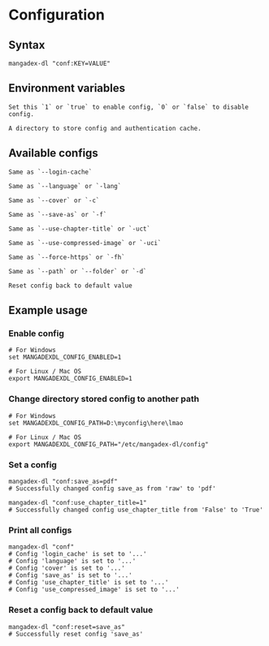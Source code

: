 # Configuration

## Syntax

```shell
mangadex-dl "conf:KEY=VALUE"
```

## Environment variables

```{option} MANGADEXDL_CONFIG_ENABLED [1 or 0, true or false]
Set this `1` or `true` to enable config, `0` or `false` to disable config.
```

```{option} MANGADEXDL_CONFIG_PATH
A directory to store config and authentication cache.
```

## Available configs

```{option} login_cache [1 or 0, true or false]
Same as `--login-cache`
```

```{option} language
Same as `--language` or `-lang`
```

```{option} cover
Same as `--cover` or `-c`
```

```{option} save_as
Same as `--save-as` or `-f`
```

```{option} use_chapter_title [1 or 0, true or false]
Same as `--use-chapter-title` or `-uct`
```

```{option} use_compressed_image [1 or 0, true or false]
Same as `--use-compressed-image` or `-uci`
```

```{option} force_https [1 or 0, true or false]
Same as `--force-https` or `-fh`
```

```{option} path
Same as `--path` or `--folder` or `-d`
```

```{option} reset [config]
Reset config back to default value
```

## Example usage

### Enable config

```shell
# For Windows
set MANGADEXDL_CONFIG_ENABLED=1

# For Linux / Mac OS
export MANGADEXDL_CONFIG_ENABLED=1
```

### Change directory stored config to another path

```shell
# For Windows
set MANGADEXDL_CONFIG_PATH=D:\myconfig\here\lmao

# For Linux / Mac OS
export MANGADEXDL_CONFIG_PATH="/etc/mangadex-dl/config"
```

### Set a config

```shell
mangadex-dl "conf:save_as=pdf"
# Successfully changed config save_as from 'raw' to 'pdf'

mangadex-dl "conf:use_chapter_title=1"
# Successfully changed config use_chapter_title from 'False' to 'True'
```

### Print all configs

```shell
mangadex-dl "conf"
# Config 'login_cache' is set to '...'
# Config 'language' is set to '...'
# Config 'cover' is set to '...'
# Config 'save_as' is set to '...'
# Config 'use_chapter_title' is set to '...'
# Config 'use_compressed_image' is set to '...'
```

### Reset a config back to default value

```shell
mangadex-dl "conf:reset=save_as"
# Successfully reset config 'save_as'
```